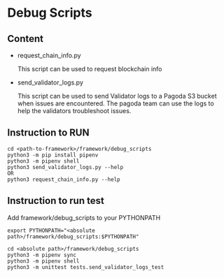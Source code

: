 # Debug Scripts
## Content
* request_chain_info.py

  This script can be used to request blockchain info
* send_validator_logs.py


  This script can be used to send Validator logs to a Pagoda  S3 bucket when issues are encountered. The pagoda team can use the logs to help the validators troubleshoot issues.


## Instruction to RUN

  ```
  cd <path-to-framework>/framework/debug_scripts
  python3 -m pip install pipenv
  python3 -m pipenv shell
  python3 send_validator_logs.py --help
  OR
  python3 request_chain_info.py --help
  ```

## Instruction to run test
Add framework/debug_scripts to your PYTHONPATH
```
export PYTHONPATH="<absolute path>/framework/debug_scripts:$PYTHONPATH"
```

```
cd <absolute path>/framework/debug_scripts
python3 -m pipenv sync
python3 -m pipenv shell
python3 -m unittest tests.send_validator_logs_test 
```


